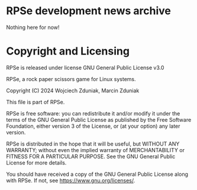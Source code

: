 # RPSe development news archive #
Nothing here for now!

# Copyright and Licensing #

RPSe is released under license GNU General Public License v3.0

RPSe, a rock paper scissors game for Linux systems.

Copyright (C) 2024 Wojciech Zduniak, Marcin Zduniak

This file is part of RPSe.

RPSe is free software: you can redistribute it and/or modify it under the terms of the GNU General Public License as published by the Free Software Foundation, either version 3 of the License, or (at your option) any later version.

RPSe is distributed in the hope that it will be useful, but WITHOUT ANY WARRANTY; without even the implied warranty of MERCHANTABILITY or FITNESS FOR A PARTICULAR PURPOSE. See the GNU General Public License for more details.

You should have received a copy of the GNU General Public License along with RPSe. If not, see <https://www.gnu.org/licenses/>.